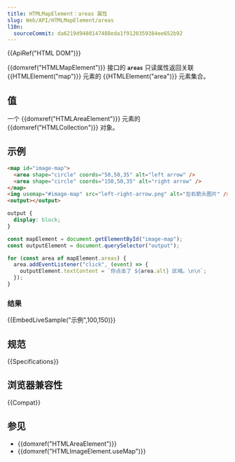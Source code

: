 ```yaml
---
title: HTMLMapElement：areas 属性
slug: Web/API/HTMLMapElement/areas
l10n:
  sourceCommit: da6219d9480147488eda1f9120359384ee652b92
---
```


{{ApiRef("HTML DOM")}}

{{domxref("HTMLMapElement")}} 接口的 **`areas`** 只读属性返回关联 {{HTMLElement("map")}} 元素的 {{HTMLElement("area")}} 元素集合。

## 值

一个 {{domxref("HTMLAreaElement")}} 元素的 {{domxref("HTMLCollection")}} 对象。

## 示例

```html
<map id="image-map">
  <area shape="circle" coords="50,50,35" alt="left arrow" />
  <area shape="circle" coords="150,50,35" alt="right arrow" />
</map>
<img usemap="#image-map" src="left-right-arrow.png" alt="左右箭头图片" />
<output></output>
```

```css hidden
output {
  display: block;
}
```

```js
const mapElement = document.getElementById("image-map");
const outputElement = document.querySelector("output");

for (const area of mapElement.areas) {
  area.addEventListener("click", (event) => {
    outputElement.textContent = `你点击了 ${area.alt} 区域。\n\n`;
  });
}
```

### 结果

{{EmbedLiveSample("示例",100,150)}}

## 规范

{{Specifications}}

## 浏览器兼容性

{{Compat}}

## 参见

- {{domxref("HTMLAreaElement")}}
- {{domxref("HTMLImageElement.useMap")}}
